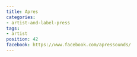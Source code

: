 ```yaml
---
title: Apres
categories:
- artist-and-label-press
tags:
- artist
position: 42
facebook: https://www.facebook.com/apressounds/
---
```


